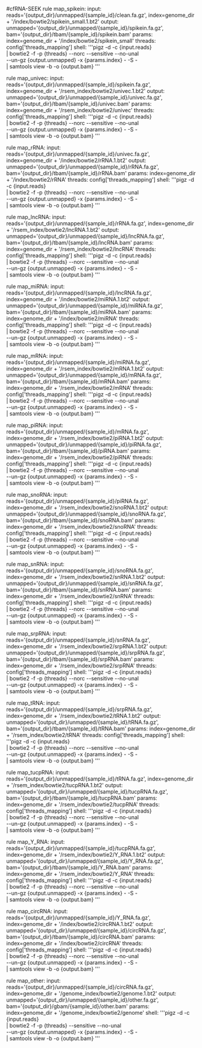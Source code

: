 #cfRNA-SEEK
rule map_spikein:
    input:
        reads='{output_dir}/unmapped/{sample_id}/clean.fa.gz',
        index=genome_dir + '/index/bowtie2/spikein_small.1.bt2'
    output:
        unmapped='{output_dir}/unmapped/{sample_id}/spikein.fa.gz',
        bam='{output_dir}/tbam/{sample_id}/spikein.bam'
    params:
        index=genome_dir + '/index/bowtie2/spikein_small'
    threads: 
        config['threads_mapping']
    shell:
        '''pigz -d -c {input.reads} \
        | bowtie2 -f -p {threads} --norc --sensitive --no-unal \
            --un-gz {output.unmapped} -x {params.index} - -S - \
        | samtools view -b -o {output.bam}
        '''

rule map_univec:
    input:
        reads='{output_dir}/unmapped/{sample_id}/spikein.fa.gz',
        index=genome_dir + '/rsem_index/bowtie2/univec.1.bt2'
    output:
        unmapped='{output_dir}/unmapped/{sample_id}/univec.fa.gz',
        bam='{output_dir}/tbam/{sample_id}/univec.bam'
    params:
        index=genome_dir + '/rsem_index/bowtie2/univec'
    threads: 
        config['threads_mapping']
    shell:
        '''pigz -d -c {input.reads} \
        | bowtie2 -f -p {threads} --norc --sensitive --no-unal \
            --un-gz {output.unmapped} -x {params.index} - -S - \
        | samtools view -b -o {output.bam}
        '''

rule map_rRNA:
    input:
        reads='{output_dir}/unmapped/{sample_id}/univec.fa.gz',
        index=genome_dir + '/index/bowtie2/rRNA.1.bt2'
    output:
        unmapped='{output_dir}/unmapped/{sample_id}/rRNA.fa.gz',
        bam='{output_dir}/tbam/{sample_id}/rRNA.bam'
    params:
        index=genome_dir + '/index/bowtie2/rRNA'
    threads: 
        config['threads_mapping']
    shell:
        '''pigz -d -c {input.reads} \
        | bowtie2 -f -p {threads} --norc --sensitive --no-unal \
            --un-gz {output.unmapped} -x {params.index} - -S - \
        | samtools view -b -o {output.bam}
        '''

rule map_lncRNA:
    input:
        reads='{output_dir}/unmapped/{sample_id}/rRNA.fa.gz',
        index=genome_dir + '/rsem_index/bowtie2/lncRNA.1.bt2'
    output:
        unmapped='{output_dir}/unmapped/{sample_id}/lncRNA.fa.gz',
        bam='{output_dir}/tbam/{sample_id}/lncRNA.bam'
    params:
        index=genome_dir + '/rsem_index/bowtie2/lncRNA'
    threads: 
        config['threads_mapping']
    shell:
        '''pigz -d -c {input.reads} \
        | bowtie2 -f -p {threads} --norc --sensitive --no-unal \
            --un-gz {output.unmapped} -x {params.index} - -S - \
        | samtools view -b -o {output.bam}
        '''

rule map_miRNA:
    input:
        reads='{output_dir}/unmapped/{sample_id}/lncRNA.fa.gz',
        index=genome_dir + '/index/bowtie2/miRNA.1.bt2'
    output:
        unmapped='{output_dir}/unmapped/{sample_id}/miRNA.fa.gz',
        bam='{output_dir}/tbam/{sample_id}/miRNA.bam'
    params:
        index=genome_dir + '/index/bowtie2/miRNA'
    threads: 
        config['threads_mapping']
    shell:
        '''pigz -d -c {input.reads} \
        | bowtie2 -f -p {threads} --norc --sensitive --no-unal \
            --un-gz {output.unmapped} -x {params.index} - -S - \
        | samtools view -b -o {output.bam}
        '''

rule map_mRNA:
    input:
        reads='{output_dir}/unmapped/{sample_id}/miRNA.fa.gz',
        index=genome_dir + '/rsem_index/bowtie2/mRNA.1.bt2'
    output:
        unmapped='{output_dir}/unmapped/{sample_id}/mRNA.fa.gz',
        bam='{output_dir}/tbam/{sample_id}/mRNA.bam'
    params:
        index=genome_dir + '/rsem_index/bowtie2/mRNA'
    threads: 
        config['threads_mapping']
    shell:
        '''pigz -d -c {input.reads} \
        | bowtie2 -f -p {threads} --norc --sensitive --no-unal \
            --un-gz {output.unmapped} -x {params.index} - -S - \
        | samtools view -b -o {output.bam}
        '''

rule map_piRNA:
    input:
        reads='{output_dir}/unmapped/{sample_id}/mRNA.fa.gz',
        index=genome_dir + '/rsem_index/bowtie2/piRNA.1.bt2'
    output:
        unmapped='{output_dir}/unmapped/{sample_id}/piRNA.fa.gz',
        bam='{output_dir}/tbam/{sample_id}/piRNA.bam'
    params:
        index=genome_dir + '/rsem_index/bowtie2/piRNA'
    threads: 
        config['threads_mapping']
    shell:
        '''pigz -d -c {input.reads} \
        | bowtie2 -f -p {threads} --norc --sensitive --no-unal \
            --un-gz {output.unmapped} -x {params.index} - -S - \
        | samtools view -b -o {output.bam}
        '''

rule map_snoRNA:
    input:
        reads='{output_dir}/unmapped/{sample_id}/piRNA.fa.gz',
        index=genome_dir + '/rsem_index/bowtie2/snoRNA.1.bt2'
    output:
        unmapped='{output_dir}/unmapped/{sample_id}/snoRNA.fa.gz',
        bam='{output_dir}/tbam/{sample_id}/snoRNA.bam'
    params:
        index=genome_dir + '/rsem_index/bowtie2/snoRNA'
    threads: 
        config['threads_mapping']
    shell:
        '''pigz -d -c {input.reads} \
        | bowtie2 -f -p {threads} --norc --sensitive --no-unal \
            --un-gz {output.unmapped} -x {params.index} - -S - \
        | samtools view -b -o {output.bam}
        '''

rule map_snRNA:
    input:
        reads='{output_dir}/unmapped/{sample_id}/snoRNA.fa.gz',
        index=genome_dir + '/rsem_index/bowtie2/snRNA.1.bt2'
    output:
        unmapped='{output_dir}/unmapped/{sample_id}/snRNA.fa.gz',
        bam='{output_dir}/tbam/{sample_id}/snRNA.bam'
    params:
        index=genome_dir + '/rsem_index/bowtie2/snRNA'
    threads: 
        config['threads_mapping']
    shell:
        '''pigz -d -c {input.reads} \
        | bowtie2 -f -p {threads} --norc --sensitive --no-unal \
            --un-gz {output.unmapped} -x {params.index} - -S - \
        | samtools view -b -o {output.bam}
        '''

rule map_srpRNA:
    input:
        reads='{output_dir}/unmapped/{sample_id}/snRNA.fa.gz',
        index=genome_dir + '/rsem_index/bowtie2/srpRNA.1.bt2'
    output:
        unmapped='{output_dir}/unmapped/{sample_id}/srpRNA.fa.gz',
        bam='{output_dir}/tbam/{sample_id}/srpRNA.bam'
    params:
        index=genome_dir + '/rsem_index/bowtie2/srpRNA'
    threads: 
        config['threads_mapping']
    shell:
        '''pigz -d -c {input.reads} \
        | bowtie2 -f -p {threads} --norc --sensitive --no-unal \
            --un-gz {output.unmapped} -x {params.index} - -S - \
        | samtools view -b -o {output.bam}
        '''

rule map_tRNA:
    input:
        reads='{output_dir}/unmapped/{sample_id}/srpRNA.fa.gz',
        index=genome_dir + '/rsem_index/bowtie2/tRNA.1.bt2'
    output:
        unmapped='{output_dir}/unmapped/{sample_id}/tRNA.fa.gz',
        bam='{output_dir}/tbam/{sample_id}/tRNA.bam'
    params:
        index=genome_dir + '/rsem_index/bowtie2/tRNA'
    threads: 
        config['threads_mapping']
    shell:
        '''pigz -d -c {input.reads} \
        | bowtie2 -f -p {threads} --norc --sensitive --no-unal \
            --un-gz {output.unmapped} -x {params.index} - -S - \
        | samtools view -b -o {output.bam}
        '''

rule map_tucpRNA:
    input:
        reads='{output_dir}/unmapped/{sample_id}/tRNA.fa.gz',
        index=genome_dir + '/rsem_index/bowtie2/tucpRNA.1.bt2'
    output:
        unmapped='{output_dir}/unmapped/{sample_id}/tucpRNA.fa.gz',
        bam='{output_dir}/tbam/{sample_id}/tucpRNA.bam'
    params:
        index=genome_dir + '/rsem_index/bowtie2/tucpRNA'
    threads: 
        config['threads_mapping']
    shell:
        '''pigz -d -c {input.reads} \
        | bowtie2 -f -p {threads} --norc --sensitive --no-unal \
            --un-gz {output.unmapped} -x {params.index} - -S - \
        | samtools view -b -o {output.bam}
        '''

rule map_Y_RNA:
    input:
        reads='{output_dir}/unmapped/{sample_id}/tucpRNA.fa.gz',
        index=genome_dir + '/rsem_index/bowtie2/Y_RNA.1.bt2'
    output:
        unmapped='{output_dir}/unmapped/{sample_id}/Y_RNA.fa.gz',
        bam='{output_dir}/tbam/{sample_id}/Y_RNA.bam'
    params:
        index=genome_dir + '/rsem_index/bowtie2/Y_RNA'
    threads: 
        config['threads_mapping']
    shell:
        '''pigz -d -c {input.reads} \
        | bowtie2 -f -p {threads} --norc --sensitive --no-unal \
            --un-gz {output.unmapped} -x {params.index} - -S - \
        | samtools view -b -o {output.bam}
        '''

rule map_circRNA:
    input:
        reads='{output_dir}/unmapped/{sample_id}/Y_RNA.fa.gz',
        index=genome_dir + '/index/bowtie2/circRNA.1.bt2'
    output:
        unmapped='{output_dir}/unmapped/{sample_id}/circRNA.fa.gz',
        bam='{output_dir}/tbam/{sample_id}/circRNA.bam'
    params:
        index=genome_dir + '/index/bowtie2/circRNA'
    threads: 
        config['threads_mapping']
    shell:
        '''pigz -d -c {input.reads} \
        | bowtie2 -f -p {threads} --norc --sensitive --no-unal \
            --un-gz {output.unmapped} -x {params.index} - -S - \
        | samtools view -b -o {output.bam}
        '''

rule map_other:
    input:
        reads='{output_dir}/unmapped/{sample_id}/circRNA.fa.gz',
        index=genome_dir + '/genome_index/bowtie2/genome.1.bt2'
    output:
        unmapped='{output_dir}/unmapped/{sample_id}/other.fa.gz',
        bam='{output_dir}/gbam/{sample_id}/other.bam'
    params:
        index=genome_dir + '/genome_index/bowtie2/genome'
    shell:
        '''pigz -d -c {input.reads} \
        | bowtie2 -f -p {threads} --sensitive --no-unal \
            --un-gz {output.unmapped} -x {params.index} - -S - \
        | samtools view -b -o {output.bam}
        '''
